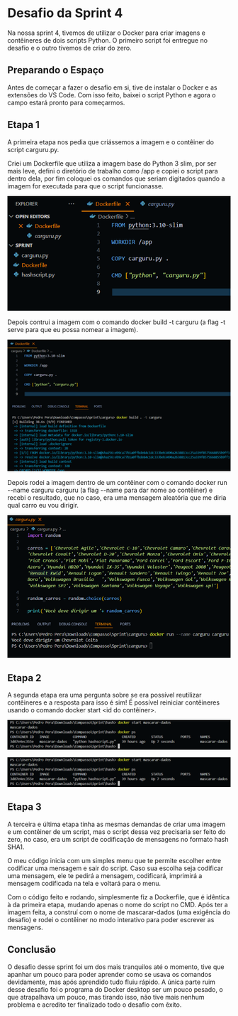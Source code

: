 # Desafio da Sprint 4
Na nossa sprint 4, tivemos de utilizar o Docker para criar imagens e contêineres de dois scripts Python. O primeiro script foi entregue no desafio e o outro tivemos de criar do zero.

## Preparando o Espaço
Antes de começar a fazer o desafio em si, tive de instalar o Docker e as extensões do VS Code. Com isso feito, baixei o script Python e agora o campo estará pronto para começarmos.

## Etapa 1
A primeira etapa nos pedia que criássemos a imagem e o contêiner do script carguru.py.

Criei um Dockerfile que utiliza a imagem base do Python 3 slim, por ser mais leve, defini o diretório de trabalho como /app e copiei o script para dentro dela, por fim coloquei os comandos que seriam digitados quando a imagem for executada para que o script funcionasse.

![Criando imagem do script carguru](../evidencias/desafio/criando_imagem_carguru.png)

Depois contrui a imagem com o comando docker build -t carguru (a flag -t serve para que eu possa nomear a imagem).

![Contruindo imagem do script carguru](../evidencias/desafio/construindo_imagem_carguru.png)

Depois rodei a imagem dentro de um contêiner com o comando docker run --name carguru carguru (a flag --name para dar nome ao contêiner) e recebi o resultado, que no caso, era uma mensagem aleatória que me diria qual carro eu vou dirigir. 

![Rodando Contêiner do script carguru](../evidencias/desafio/rodando_container_carguru.png)

## Etapa 2 
A segunda etapa era uma pergunta sobre se era possível reutilizar contêineres e a resposta para isso é sim! É possível reiniciar contêineres usando o comando docker start <id do contêiner>.

![Rodando Contêiner do script carguru](../evidencias/desafio/reiniciando_container_mascarar_dados.png)

![Rodando Contêiner do script carguru](../evidencias/desafio/reiniciando_container_mascarar_dados.png)

## Etapa 3
A terceira e última etapa tinha as mesmas demandas de criar uma imagem e um contêiner de um script, mas o script dessa vez precisaria ser feito do zero, no caso, era um script de codificação de mensagens no formato hash SHA1.

O meu código inicia com um simples menu que te permite escolher entre codificar uma mensagem e sair do script. Caso sua escolha seja codificar uma mensagem, ele te pedirá a mensagem, codificará, imprimirá a mensagem codificada na tela e voltará para o menu. 


Com o código feito e rodando, simplesmente fiz a Dockerfile, que é idêntica à da primeira etapa, mudando apenas o nome do script no CMD.
Após ter a imagem feita, a construí com o nome de mascarar-dados (uma exigência do desafio) e rodei o contêiner no modo interativo para poder escrever as mensagens.

## Conclusão
O desafio desse sprint foi um dos mais tranquilos até o momento, tive que apanhar um pouco para poder aprender como se usava os comandos devidamente, mas após aprendido tudo fluiu rápido. A única parte ruim desse desafio foi o programa do Docker desktop ser um pouco pesado, o que atrapalhava um pouco, mas tirando isso, não tive mais nenhum problema e acredito ter finalizado todo o desafio com êxito.
